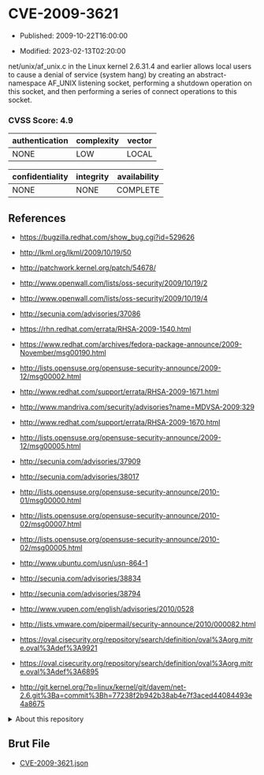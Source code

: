 # CVE-2009-3621

- Published: 2009-10-22T16:00:00

- Modified: 2023-02-13T02:20:00

net/unix/af_unix.c in the Linux kernel 2.6.31.4 and earlier allows local users to cause a denial of service (system hang) by creating an abstract-namespace AF_UNIX listening socket, performing a shutdown operation on this socket, and then performing a series of connect operations to this socket.

### CVSS Score: **4.9**

| authentication | complexity | vector |
| --- | --- | --- |
| NONE | LOW | LOCAL |

| confidentiality | integrity | availability |
| --- | --- | --- |
| NONE | NONE | COMPLETE |

## References

* https://bugzilla.redhat.com/show_bug.cgi?id=529626

* http://lkml.org/lkml/2009/10/19/50

* http://patchwork.kernel.org/patch/54678/

* http://www.openwall.com/lists/oss-security/2009/10/19/2

* http://www.openwall.com/lists/oss-security/2009/10/19/4

* http://secunia.com/advisories/37086

* https://rhn.redhat.com/errata/RHSA-2009-1540.html

* https://www.redhat.com/archives/fedora-package-announce/2009-November/msg00190.html

* http://lists.opensuse.org/opensuse-security-announce/2009-12/msg00002.html

* http://www.redhat.com/support/errata/RHSA-2009-1671.html

* http://www.mandriva.com/security/advisories?name=MDVSA-2009:329

* http://www.redhat.com/support/errata/RHSA-2009-1670.html

* http://lists.opensuse.org/opensuse-security-announce/2009-12/msg00005.html

* http://secunia.com/advisories/37909

* http://secunia.com/advisories/38017

* http://lists.opensuse.org/opensuse-security-announce/2010-01/msg00000.html

* http://lists.opensuse.org/opensuse-security-announce/2010-02/msg00007.html

* http://lists.opensuse.org/opensuse-security-announce/2010-02/msg00005.html

* http://www.ubuntu.com/usn/usn-864-1

* http://secunia.com/advisories/38834

* http://secunia.com/advisories/38794

* http://www.vupen.com/english/advisories/2010/0528

* http://lists.vmware.com/pipermail/security-announce/2010/000082.html

* https://oval.cisecurity.org/repository/search/definition/oval%3Aorg.mitre.oval%3Adef%3A9921

* https://oval.cisecurity.org/repository/search/definition/oval%3Aorg.mitre.oval%3Adef%3A6895

* http://git.kernel.org/?p=linux/kernel/git/davem/net-2.6.git%3Ba=commit%3Bh=77238f2b942b38ab4e7f3aced44084493e4a8675

<details>
<summary>About this repository</summary> 

  This repository is part of the project [Live Hack CVE](https://github.com/Live-Hack-CVE). Main website can be found [www.live-hack.org](https://www.live-hack.org) 
  
  Made by [Sn0wAlice](https://github.com/Sn0wAlice) for the people that care about security and need to have a feed of the latest CVEs. Hope you enjoy it, don't forget to star the repo and follow me on [Twitter](https://twitter.com/Sn0wAlice) and [Github](https://github.com/Sn0wAlice). And that is my [personnal website](https://www.alice-snow.me/)

  - [Home Page](https://github.com/Live-Hack-CVE)
  - [Framework](https://github.com/Live-Hack-CVE/cve-framework)
  - [CVE database](https://github.com/Live-Hack-CVE/full_database)
  - [Changelog](https://github.com/Live-Hack-CVE/Changelog)
</details>

## Brut File

* [CVE-2009-3621.json](https://raw.githubusercontent.com/Live-Hack-CVE/full_database/main/cves/2009/CVE-2009-3621.json)

